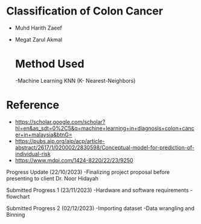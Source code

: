 # Classification of Colon Cancer
- Muhd Harith Zaeef
- Megat Zarul Akmal

  # Method Used
  -Machine Learning KNN (K- Nearest-Neighbors)

# Reference

- https://scholar.google.com/scholar?hl=en&as_sdt=0%2C5&q=machine+learning+in+diagnosis+colon+cancer+in+malaysia&btnG=
- https://pubs.aip.org/aip/acp/article-abstract/2617/1/020002/2830598/Conceptual-model-for-prediction-of-individual-risk
- https://www.mdpi.com/1424-8220/22/23/9250

Progress Update (22/10/2023)
-Finalizing project proposal before presenting to client Dr. Noor Hidayah

Submitted Progress 1 (23/11/2023)
-Hardware and software requirements
-flowchart

Submitted Progress 2 (02/12/2023)
-Importing dataset
-Data wrangling and Binning
